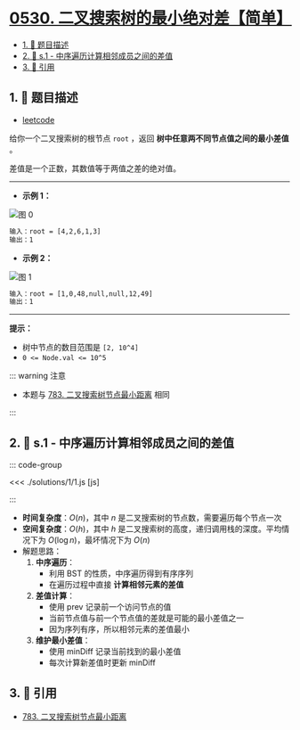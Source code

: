 # [0530. 二叉搜索树的最小绝对差【简单】](https://github.com/tnotesjs/TNotes.leetcode/tree/main/notes/0530.%20%E4%BA%8C%E5%8F%89%E6%90%9C%E7%B4%A2%E6%A0%91%E7%9A%84%E6%9C%80%E5%B0%8F%E7%BB%9D%E5%AF%B9%E5%B7%AE%E3%80%90%E7%AE%80%E5%8D%95%E3%80%91)

<!-- region:toc -->

- [1. 📝 题目描述](#1--题目描述)
- [2. 🎯 s.1 - 中序遍历计算相邻成员之间的差值](#2--s1---中序遍历计算相邻成员之间的差值)
- [3. 🔗 引用](#3--引用)

<!-- endregion:toc -->

## 1. 📝 题目描述

- [leetcode](https://leetcode.cn/problems/minimum-absolute-difference-in-bst/)

给你一个二叉搜索树的根节点 `root` ，返回 **树中任意两不同节点值之间的最小差值** 。

差值是一个正数，其数值等于两值之差的绝对值。

---

- **示例 1：**

![图 0](https://cdn.jsdelivr.net/gh/tnotesjs/imgs@main/2025-09-12-16-41-13.png)

```txt
输入：root = [4,2,6,1,3]
输出：1
```

- **示例 2：**

![图 1](https://cdn.jsdelivr.net/gh/tnotesjs/imgs@main/2025-09-12-16-41-17.png)

```txt
输入：root = [1,0,48,null,null,12,49]
输出：1
```

---

**提示：**

- 树中节点的数目范围是 `[2, 10^4]`
- `0 <= Node.val <= 10^5`

::: warning 注意

- 本题与 [783. 二叉搜索树节点最小距离][1] 相同

:::

## 2. 🎯 s.1 - 中序遍历计算相邻成员之间的差值

::: code-group

<<< ./solutions/1/1.js [js]

:::

- **时间复杂度**：$O(n)$，其中 $n$ 是二叉搜索树的节点数，需要遍历每个节点一次
- **空间复杂度**：$O(h)$，其中 $h$ 是二叉搜索树的高度，递归调用栈的深度。平均情况下为 $O(\log n)$，最坏情况下为 $O(n)$
- 解题思路：
  1. **中序遍历**：
     - 利用 BST 的性质，中序遍历得到有序序列
     - 在遍历过程中直接 **计算相邻元素的差值**
  2. **差值计算**：
     - 使用 prev 记录前一个访问节点的值
     - 当前节点值与前一个节点值的差就是可能的最小差值之一
     - 因为序列有序，所以相邻元素的差值最小
  3. **维护最小差值**：
     - 使用 minDiff 记录当前找到的最小差值
     - 每次计算新差值时更新 minDiff

## 3. 🔗 引用

- [783. 二叉搜索树节点最小距离][1]

[1]: https://leetcode-cn.com/problems/minimum-distance-between-bst-nodes/
